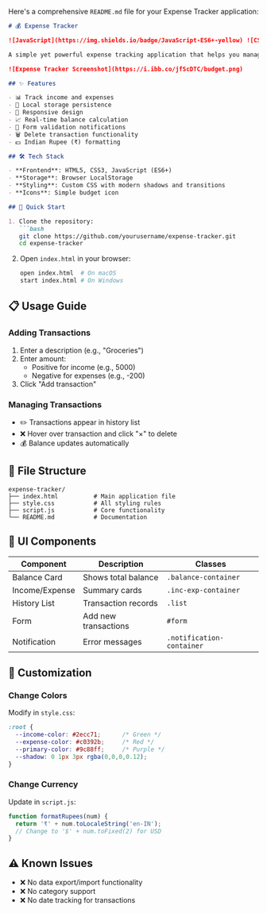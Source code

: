 Here's a comprehensive `README.md` file for your Expense Tracker application:

```markdown
# 💰 Expense Tracker

![JavaScript](https://img.shields.io/badge/JavaScript-ES6+-yellow) ![CSS](https://img.shields.io/badge/CSS-3-blue) ![HTML](https://img.shields.io/badge/HTML-5-orange)

A simple yet powerful expense tracking application that helps you manage your finances with local storage persistence.

![Expense Tracker Screenshot](https://i.ibb.co/jfScDTC/budget.png)

## ✨ Features

- 📊 Track income and expenses
- 💾 Local storage persistence
- 📱 Responsive design
- 📈 Real-time balance calculation
- 🔔 Form validation notifications
- 🗑️ Delete transaction functionality
- 💵 Indian Rupee (₹) formatting

## 🛠️ Tech Stack

- **Frontend**: HTML5, CSS3, JavaScript (ES6+)
- **Storage**: Browser LocalStorage
- **Styling**: Custom CSS with modern shadows and transitions
- **Icons**: Simple budget icon

## 🚀 Quick Start

1. Clone the repository:
   ```bash
   git clone https://github.com/yourusername/expense-tracker.git
   cd expense-tracker
   ```

2. Open `index.html` in your browser:
   ```bash
   open index.html  # On macOS
   start index.html # On Windows
   ```

## 📋 Usage Guide

### Adding Transactions
1. Enter a description (e.g., "Groceries")
2. Enter amount:
   - Positive for income (e.g., 5000)
   - Negative for expenses (e.g., -200)
3. Click "Add transaction"

### Managing Transactions
- ✏️ Transactions appear in history list
- ❌ Hover over transaction and click "×" to delete
- 💰 Balance updates automatically

## 📂 File Structure

```
expense-tracker/
├── index.html          # Main application file
├── style.css           # All styling rules
├── script.js           # Core functionality
└── README.md           # Documentation
```

## 🎨 UI Components

| Component | Description | Classes |
|-----------|-------------|---------|
| Balance Card | Shows total balance | `.balance-container` |
| Income/Expense | Summary cards | `.inc-exp-container` |
| History List | Transaction records | `.list` |
| Form | Add new transactions | `#form` |
| Notification | Error messages | `.notification-container` |

## 🔧 Customization

### Change Colors
Modify in `style.css`:
```css
:root {
  --income-color: #2ecc71;      /* Green */
  --expense-color: #c0392b;     /* Red */
  --primary-color: #9c88ff;     /* Purple */
  --shadow: 0 1px 3px rgba(0,0,0,0.12);
}
```

### Change Currency
Update in `script.js`:
```javascript
function formatRupees(num) {
  return '₹' + num.toLocaleString('en-IN');
  // Change to '$' + num.toFixed(2) for USD
}
```

## ⚠️ Known Issues

- ❌ No data export/import functionality
- ❌ No category support
- ❌ No date tracking for transactions
